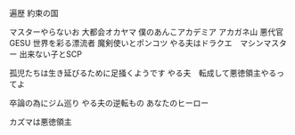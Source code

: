 遍歴
約束の国

マスターやらないお
大都会オカヤマ
僕のあんこアカデミア
アカガネ山
悪代官
GESU
世界を彩る漂流者
魔剣使いとポンコツ
やる夫はドラクエ　マシンマスター
出来ない子とSCP

孤児たちは生き延びるために足掻くようです
やる夫　転成して悪徳領主やるってよ

卒論の為にジム巡り
やる夫の逆転もの
あなたのヒーロー

カズマは悪徳領主









